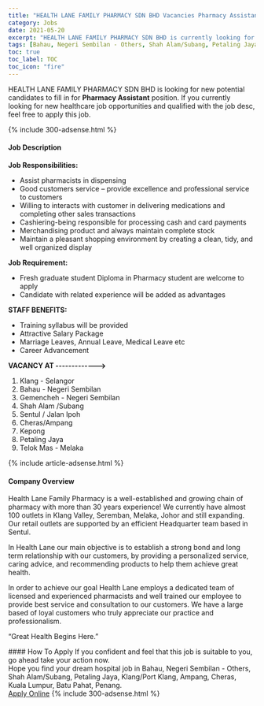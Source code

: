 ```yaml
---
title: "HEALTH LANE FAMILY PHARMACY SDN BHD Vacancies Pharmacy Assistant" 
category: Jobs 
date: 2021-05-20 
excerpt: "HEALTH LANE FAMILY PHARMACY SDN BHD is currently looking for suitable person to fill in the Pharmacy Assistant which positioned at Bahau, Negeri Sembilan - Others, Shah Alam/Subang, Petaling Jaya, Klang/Port Klang, Ampang, Cheras, Kuala Lumpur, Batu Pahat, Penang" 
tags: [Bahau, Negeri Sembilan - Others, Shah Alam/Subang, Petaling Jaya, Klang/Port Klang, Ampang, Cheras, Kuala Lumpur, Batu Pahat, Penang] 
toc: true 
toc_label: TOC 
toc_icon: "fire" 
--- 
```


<p>HEALTH LANE FAMILY PHARMACY SDN BHD is looking for new potential candidates to fill in for <b>Pharmacy Assistant</b> position. If you currently looking for new healthcare job opportunities and qualified with the job desc, feel free to apply this job.
</p>{% include 300-adsense.html %} 
<div><div><h4>Job Description</h4></div><div><div><span><div><p><strong>Job Responsibilities:</strong></p><ul><li>Assist pharmacists in dispensing</li><li>Good customers service &#8211; provide excellence and professional service to customers</li><li>Willing to interacts with customer in delivering medications and completing other sales transactions</li><li>Cashiering-being responsible for processing cash and card payments</li><li>Merchandising product and always maintain complete stock</li><li>Maintain a pleasant shopping environment by creating a clean, tidy, and well organized display</li></ul><p><strong>Job Requirement:</strong></p><ul><li>Fresh graduate student Diploma in Pharmacy student are welcome to apply</li><li>Candidate with related experience will be added as advantages</li></ul><p><strong>STAFF BENEFITS:</strong></p><ul><li>Training syllabus will be provided</li><li>Attractive Salary Package</li><li>Marriage Leaves, Annual Leave, Medical Leave etc</li><li>Career Advancement</li></ul><p><strong>VACANCY AT -------------&gt;</strong></p><ol><li>Klang - Selangor</li><li>Bahau - Negeri Sembilan</li><li>Gemencheh - Negeri Sembilan</li><li>Shah Alam /Subang</li><li>Sentul / Jalan Ipoh</li><li>Cheras/Ampang</li><li>Kepong</li><li>Petaling Jaya</li><li>Telok Mas - Melaka</li></ol></div></span></div></div></div> 
{% include article-adsense.html %} 
<div><div><h4>Company Overview</h4></div><div><div><span><div><p>Health Lane Family Pharmacy is a well-established and growing chain of pharmacy with more than 30 years experience! We currently have almost 100 outlets in Klang Valley, Seremban, Melaka, Johor and still expanding. Our retail outlets are supported by an efficient Headquarter team based in Sentul.</p><p>In Health Lane our main objective is to establish a strong bond and long term relationship with our customers, by providing a personalized service, caring advice, and recommending products to help them achieve great health.</p><p>In order to achieve our goal Health Lane employs a dedicated team of licensed and experienced pharmacists and well trained our employee to provide best service and consultation to our customers. We have a large based of loyal customers who truly appreciate our practice and professionalism.</p><p>&#8220;Great Health Begins Here.&#8221;</p></div></span></div></div></div> 
#### How To Apply 
If you confident and feel that this job is suitable to you, go ahead take your action now. <br/> 
Hope you find your dream hospital job in Bahau, Negeri Sembilan - Others, Shah Alam/Subang, Petaling Jaya, Klang/Port Klang, Ampang, Cheras, Kuala Lumpur, Batu Pahat, Penang. <br/> 
<a href="https://www.jobstreet.com.my/en/job/pharmacy-assistant-4568534?jobId=jobstreet-my-job-4568534" class="btn btn--warning" target="_blank" rel="nofollow noopenner">Apply Online</a> 
{% include 300-adsense.html %} 